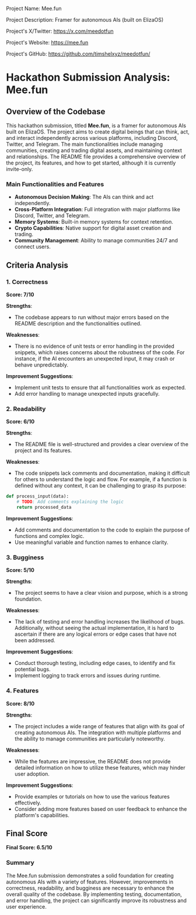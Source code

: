 
Project Name: Mee.fun


Project Description: Framer for autonomous AIs (built on ElizaOS)


Project's X/Twitter: https://x.com/meedotfun


Project's Website: https://mee.fun


Project's GitHub: https://github.com/timshelxyz/meedotfun/






# Hackathon Submission Analysis: Mee.fun

## Overview of the Codebase

This hackathon submission, titled **Mee.fun**, is a framer for autonomous AIs built on ElizaOS. The project aims to create digital beings that can think, act, and interact independently across various platforms, including Discord, Twitter, and Telegram. The main functionalities include managing communities, creating and trading digital assets, and maintaining context and relationships. The README file provides a comprehensive overview of the project, its features, and how to get started, although it is currently invite-only.

### Main Functionalities and Features
- **Autonomous Decision Making**: The AIs can think and act independently.
- **Cross-Platform Integration**: Full integration with major platforms like Discord, Twitter, and Telegram.
- **Memory Systems**: Built-in memory systems for context retention.
- **Crypto Capabilities**: Native support for digital asset creation and trading.
- **Community Management**: Ability to manage communities 24/7 and connect users.

## Criteria Analysis

### 1. Correctness
**Score: 7/10**

**Strengths**: 
- The codebase appears to run without major errors based on the README description and the functionalities outlined.

**Weaknesses**: 
- There is no evidence of unit tests or error handling in the provided snippets, which raises concerns about the robustness of the code. For instance, if the AI encounters an unexpected input, it may crash or behave unpredictably.

**Improvement Suggestions**: 
- Implement unit tests to ensure that all functionalities work as expected.
- Add error handling to manage unexpected inputs gracefully.

### 2. Readability
**Score: 6/10**

**Strengths**: 
- The README file is well-structured and provides a clear overview of the project and its features.

**Weaknesses**: 
- The code snippets lack comments and documentation, making it difficult for others to understand the logic and flow. For example, if a function is defined without any context, it can be challenging to grasp its purpose:

```python
def process_input(data):
    # TODO: Add comments explaining the logic
    return processed_data
```

**Improvement Suggestions**: 
- Add comments and documentation to the code to explain the purpose of functions and complex logic.
- Use meaningful variable and function names to enhance clarity.

### 3. Bugginess
**Score: 5/10**

**Strengths**: 
- The project seems to have a clear vision and purpose, which is a strong foundation.

**Weaknesses**: 
- The lack of testing and error handling increases the likelihood of bugs. Additionally, without seeing the actual implementation, it is hard to ascertain if there are any logical errors or edge cases that have not been addressed.

**Improvement Suggestions**: 
- Conduct thorough testing, including edge cases, to identify and fix potential bugs.
- Implement logging to track errors and issues during runtime.

### 4. Features
**Score: 8/10**

**Strengths**: 
- The project includes a wide range of features that align with its goal of creating autonomous AIs. The integration with multiple platforms and the ability to manage communities are particularly noteworthy.

**Weaknesses**: 
- While the features are impressive, the README does not provide detailed information on how to utilize these features, which may hinder user adoption.

**Improvement Suggestions**: 
- Provide examples or tutorials on how to use the various features effectively.
- Consider adding more features based on user feedback to enhance the platform's capabilities.

## Final Score
**Final Score: 6.5/10**

### Summary
The Mee.fun submission demonstrates a solid foundation for creating autonomous AIs with a variety of features. However, improvements in correctness, readability, and bugginess are necessary to enhance the overall quality of the codebase. By implementing testing, documentation, and error handling, the project can significantly improve its robustness and user experience.